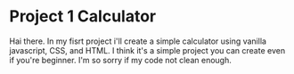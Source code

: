 # Project 1 Calculator

Hai there. In my fisrt project i'll create a simple calculator using vanilla javascript, CSS, and HTML. I think it's a simple project you can create even if you're beginner. I'm so sorry if my code not clean enough.
